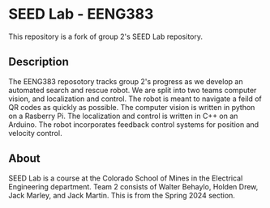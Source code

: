 # SEED Lab - EENG383
This repository is a fork of group 2's SEED Lab repository.

## Description
The EENG383 reposotory tracks group 2's progress as we develop an automated search and rescue robot. We are split into two teams computer vision, and localization and control. The robot is meant to navigate a feild of QR codes as quickly as possible. The computer vision is written in python on a Rasberry Pi. The localization and control is written in C++ on an Arduino. The robot incorporates feedback control systems for position and velocity control.

## About
SEED Lab is a course at the Colorado School of Mines in the Electrical Engineering department. Team 2 consists of Walter Behaylo, Holden Drew, Jack Marley, and Jack Martin. This is from the Spring 2024 section.
